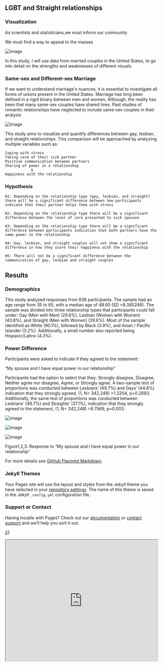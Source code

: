 ## LGBT and Straight relationships

### Visualization
As scientists and statisticians,we must inform our community


We must find a way to appeal to the masses

![image](https://user-images.githubusercontent.com/69866550/100770508-f4488f00-33c2-11eb-8f90-ea136c911212.png)

In this study, I will use data from married couples in the United States, to go into detail on the strengths and weaknesses of different visuals.

### Same-sex and Different-sex Marriage
If we want to understand marriage's nuances, it is essential to investigate all forms of unions present in the United States. Marriage has long been defined in a rigid binary between men and women. Although, the reality has been that many same-sex couples have shared lives. Past studies of romantic relationships have neglected to include same-sex couples in their analysis

![image](https://user-images.githubusercontent.com/69866550/100771892-8f8e3400-33c4-11eb-91a8-a24af45a0bea.png)

This study aims to visualize and quantify differences between gay, lesbian, and straight relationships. This comparison will be approached by analyzing multiple variables such as: 

```
Coping with stress
Taking care of their sick partner
Positive communication between partners
Sharing of power in a relationship
            &
Happiness with the relationship
```

### Hypothesis
```
H1: Depending on the relationship type (gay, lesbian, and straight) there will be a significant difference between how participants indicate that their partner helps them with stress

H2: Depending on the relationship type there will be a significant difference between the level of care presented to sick spouses 

H3: Depending on the relationship type there will be a significant difference between participants indication that both partners have the same power in the relationship

H4: Gay, lesbian, and straight couples will not show a significant difference in how they score their happiness with the relationship

H5: There will not be a significant difference between the communication of gay, lesbian and straight couples

```
## Results
### Demographics

This study analyzed responses from 838 participants. 
The sample had an age range from 35 to 65, with a median age of 48.60 (SD =8.380246). The sample was divided into three relationship types that participants could fall under: Gay (Men with Men) (29.6%), Lesbian (Women with Women) (40.8%), and Straight (Men with Women) (29.6%). Most of the sample identified as White (90.1%), followed by Black (3.9%), and Asian / Pacific Islander (3.2%).  Additionally, a small number also reported being Hispanic/Latino (4.3%).

### Power Difference
Participants were asked to indicate if they agreed to the statement:

“My spouse and I have equal power in our relationship”

Participants had the option to select that they: Strongly disagree, Disagree, Neither agree nor disagree, Agree, or Strongly agree. A two-sample test of proportions was conducted between Lesbians’ (49.7%) and Gays’ (44.8%) indication that they strongly agreed, (1, N= 342,248) =1.2204, p=0.2693. Additionally, the same test of proportions was conducted between Lesbians’ (49.7%) and Straights’ (37.1%), indication that they strongly agreed to the statement, (1, N= 342,248) =8.7569, p=0.003.  

![image](https://user-images.githubusercontent.com/69866550/100772262-fdd2f680-33c4-11eb-912a-eee868824ce9.png)

![image](https://user-images.githubusercontent.com/69866550/100772302-05929b00-33c5-11eb-8ae4-bc8514b36ea5.png)

![image](https://user-images.githubusercontent.com/69866550/100772320-0c211280-33c5-11eb-8d4b-e65da77f44d2.png)

Figure1,2,3: Response to “My spouse and I have equal power in our relationship”


For more details see [GitHub Flavored Markdown](https://guides.github.com/features/mastering-markdown/).

### Jekyll Themes

Your Pages site will use the layout and styles from the Jekyll theme you have selected in your [repository settings](https://github.com/LMDuarte/Relationships/settings). The name of this theme is saved in the Jekyll `_config.yml` configuration file.

### Support or Contact

Having trouble with Pages? Check out our [documentation](https://docs.github.com/categories/github-pages-basics/) or [contact support](https://github.com/contact) and we’ll help you sort it out.


jj2
<iframe src=
"https://github.com/LMDuarte/Relationships/blob/main/Gay%20likert.html"
style="width:100%; height:400px;"
></iframe>
